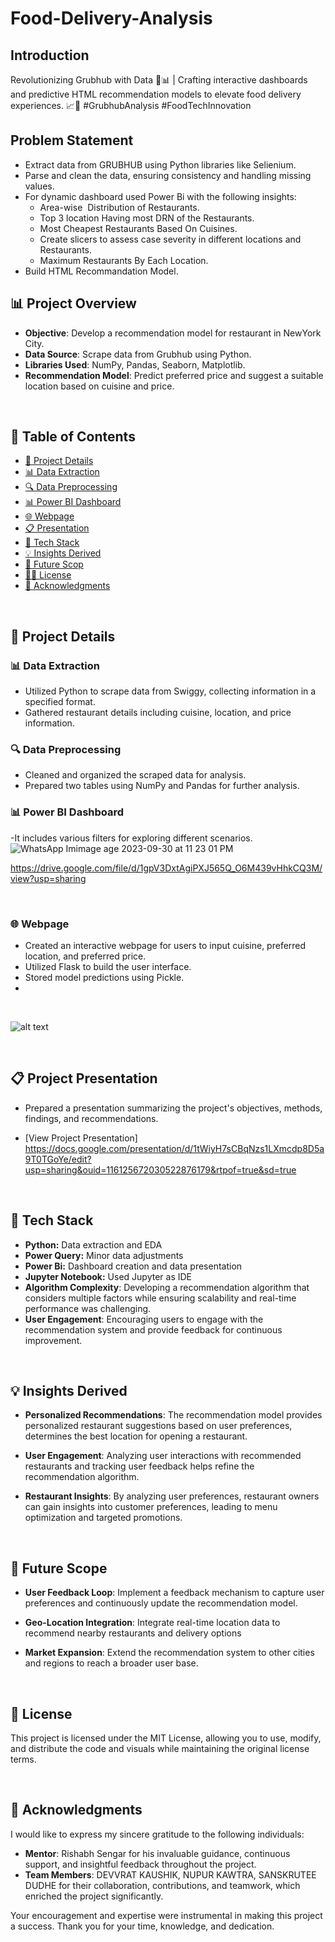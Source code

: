 # Food-Delivery-Analysis

## Introduction

Revolutionizing Grubhub with Data 🍔📊 | Crafting interactive dashboards and predictive HTML recommendation models to elevate food delivery experiences. 📈🚀 #GrubhubAnalysis #FoodTechInnovation

## Problem Statement
- Extract data from GRUBHUB using Python libraries like Selienium.
- Parse and clean the data, ensuring consistency and handling missing values.
- For dynamic dashboard used Power Bi with the following insights:
   - Area-wise  Distribution of Restaurants.
   - Top 3 location Having most DRN of the Restaurants.
   - Most Cheapest Restaurants Based On Cuisines.
   - Create slicers to assess case severity in different locations and Restaurants.
   - Maximum Restaurants By Each Location. 
- Build HTML Recommandation Model.

## 📊 Project Overview

- **Objective**: Develop a recommendation model for restaurant in NewYork City.
- **Data Source**: Scrape data from Grubhub using Python.
- **Libraries Used**: NumPy, Pandas, Seaborn, Matplotlib.
- **Recommendation Model**: Predict preferred price and suggest a suitable location based on cuisine and price.

<br>

## 📑 Table of Contents

- [📌 Project Details](#project-details)
- [📊 Data Extraction](#data-extraction)
- [🔍 Data Preprocessing](#data-preprocessing)
- [📊 Power BI Dashboard](#power-bi-dashboard)
- [🌐 Webpage](#webpage)
- [📋 Presentation](#presentation)
- [🌟 Tech Stack](#techc-tack)
- [💡 Insights Derived](insights-derived)
- [🚀 Future Scop](#future-scope)
- [🪪🪪 License](#license)
- [🙏 Acknowledgments](#acknowledgments)

<br>

## 📌 Project Details

### 📊 Data Extraction

- Utilized Python to scrape data from Swiggy, collecting information in a specified format.
- Gathered restaurant details including cuisine, location, and price information.

### 🔍 Data Preprocessing

- Cleaned and organized the scraped data for analysis.
- Prepared two tables using NumPy and Pandas for further analysis.

### 📊 Power BI Dashboard

 -It includes various filters for exploring different scenarios.
![WhatsApp Im![image](https://github.com/ishita-goyal-019/Grubhub_Recommendtion_Model/assets/145800141/87dc0159-735d-41e8-bd6d-198930b41896)
age 2023-09-30 at 11 23 01 PM](https://github.com/ishita-goyal-019/Food-Delivery-Analysis/assets/145800141/76d9809e-2163-4a90-8e34-280da73455c7%20space.png)


https://drive.google.com/file/d/1gpV3DxtAgiPXJ565Q_O6M439vHhkCQ3M/view?usp=sharing
  
<br>

### 🌐 Webpage

- Created an interactive webpage for users to input cuisine, preferred location, and preferred price.
- Utilized Flask to build the user interface.
- Stored model predictions using Pickle.
- 
<br>

![alt text]([https://cuisinechase.vercel.app/](https://drive.google.com/file/d/1F4d0m_1z-QPvZaT_QPsYGj1t5IcmCGrw/view?usp=sharing))

<br>

## 📋 Project Presentation

- Prepared a presentation summarizing the project's objectives, methods, findings, and recommendations.

- [View Project Presentation]
  https://docs.google.com/presentation/d/1tWiyH7sCBqNzs1LXmcdp8D5a9T0TGoYe/edit?usp=sharing&ouid=116125672030522876179&rtpof=true&sd=true

<br>

## 🌟 Tech Stack
- **Python:** Data extraction and EDA
- **Power Query:** Minor data adjustments
- **Power Bi:** Dashboard creation and data presentation
- **Jupyter Notebook:** Used Jupyter as IDE
- **Algorithm Complexity**: Developing a recommendation algorithm that considers multiple factors while ensuring scalability and real-time performance was challenging.
- **User Engagement**: Encouraging users to engage with the recommendation system and provide feedback for continuous improvement.

<br>

## 💡 Insights Derived

- **Personalized Recommendations**: The recommendation model provides personalized restaurant suggestions based on user preferences, determines the best location for opening a restaurant.

- **User Engagement**: Analyzing user interactions with recommended restaurants and tracking user feedback helps refine the recommendation algorithm.

- **Restaurant Insights**: By analyzing user preferences, restaurant owners can gain insights into customer preferences, leading to menu optimization and targeted promotions.

<br>

## 🚀 Future Scope

- **User Feedback Loop**: Implement a feedback mechanism to capture user preferences and continuously update the recommendation model.

- **Geo-Location Integration**: Integrate real-time location data to recommend nearby restaurants and delivery options

- **Market Expansion**: Extend the recommendation system to other cities and regions to reach a broader user base.

<br>

## 🪪 License
This project is licensed under the MIT License, allowing you to use, modify, and distribute the code and visuals while maintaining the original license terms.

<br>

## 🙏 Acknowledgments

I would like to express my sincere gratitude to the following individuals:

- **Mentor**: Rishabh Sengar for his invaluable guidance, continuous support, and insightful feedback throughout the project.
- **Team Members**: DEVVRAT KAUSHIK, NUPUR KAWTRA, SANSKRUTEE DUDHE for their collaboration, contributions, and teamwork, which enriched the project significantly.

Your encouragement and expertise were instrumental in making this project a success. Thank you for your time, knowledge, and dedication.
